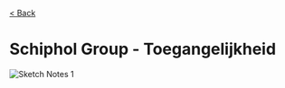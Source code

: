 [< Back](../README.md)

# Schiphol Group - Toegangelijkheid

![Sketch Notes 1](https://i.imgur.com/xFrFHhs.jpg)